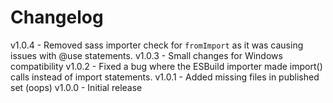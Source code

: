 
# Changelog

v1.0.4 - Removed sass importer check for `fromImport` as it was causing issues with @use statements.
v1.0.3 - Small changes for Windows compatibility
v1.0.2 - Fixed a bug where the ESBuild importer made import() calls instead of import statements.
v1.0.1 - Added missing files in published set (oops)
v1.0.0 - Initial release
